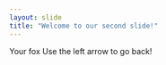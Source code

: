```yaml
---
layout: slide
title: "Welcome to our second slide!"
---
```

Your fox
Use the left arrow to go back!
